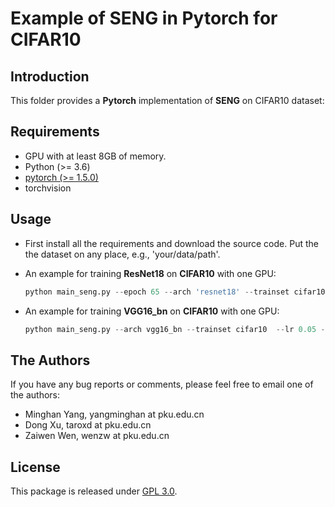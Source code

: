 # Example of SENG in Pytorch for CIFAR10

## Introduction

This folder provides a **Pytorch** implementation of **SENG** on CIFAR10 dataset:

## Requirements
* GPU with at least 8GB of memory.
* Python (>= 3.6)
* [pytorch (>= 1.5.0)](http://pytorch.org/)
* torchvision


## Usage

- First install all the requirements and download the source code. Put the the dataset on any place, e.g., 'your/data/path'.

- An example for training **ResNet18** on **CIFAR10** with one GPU:
  ```python
  python main_seng.py --epoch 65 --arch 'resnet18' --trainset cifar10 --lr-decay-epoch 70 --lr-decay-rate 6 --damping 2.0 --trainset 'cifar10' --datadir your/data/path --lr 0.05 --weight-decay 1e-2 --lr-scheme 'exp' --gpu 0| tee your/store/file 
  ```
  
- An example for training **VGG16_bn** on **CIFAR10** with one GPU:

  ```python
  python main_seng.py --arch vgg16_bn --trainset cifar10  --lr 0.05 --lr-decay-epoch 75 --lr-decay-rate 6 --weight-decay 1e-2 --lr-scheme 'exp' --damping 2  --epoch 70 --datadir your/data/path --gpu 0| tee  your/store/file 
  ```

## The Authors

If you have any bug reports or comments, please feel free to email one of the authors:

* Minghan Yang, yangminghan at pku.edu.cn
* Dong Xu, taroxd at pku.edu.cn
* Zaiwen Wen, wenzw at pku.edu.cn

## License

This package is released under [GPL 3.0](https://www.gnu.org/licenses/gpl-3.0.html).
